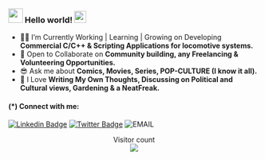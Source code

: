 ### <img src="https://github.com/TheDudeThatCode/TheDudeThatCode/blob/master/Assets/Hi.gif" width="29px"> Hello world!&nbsp;<img src="https://github.com/TheDudeThatCode/TheDudeThatCode/blob/master/Assets/Earth.gif" width="24px"> 
 
- 👩‍💻 I’m Currently Working | Learning | Growing on Developing **Commercial C/C++ & Scripting Applications for locomotive systems.**
- 🤝 Open to Collaborate on **Community building, any Freelancing & Volunteering Opportunities.**
- 😎 Ask me about **Comics, Movies, Series, POP-CULTURE (I know it all).** 
- 🙌 I Love **Writing My Own Thoughts, Discussing on Political and Cultural views, Gardening & a NeatFreak.** 
 
 #### (*) Connect with me: 
 
 [![Linkedin Badge](https://img.shields.io/badge/-@NamrathaLB-blue?style=flat-square&logo=Linkedin&logoColor=white&link=https://www.linkedin.com/in/namratha-l-bemane-a868b7162/)](https://www.linkedin.com/in/namratha-l-bemane-a868b7162/) [![Twitter Badge](https://img.shields.io/badge/-@genialkartik-1ca0f1?style=flat-square&labelColor=1ca0f1&logo=twitter&logoColor=white&link=https://twitter.com/genialkartik)](https://twitter.com/genialkartik) ![EMAIL](https://img.shields.io/badge/EMAIL-namratha9823@gmail.com-red?logo=gmail)
 
 
 <p align="center"> 
  Visitor count<br>
  <img src="https://profile-counter.glitch.me/Namrathalb/count.svg" />
</p>
 
 
 <!--!<a href="https://twitter.com/namratha_lb" target="_blank" rel="nofollow"><img align="left" alt="Namratha's Twitter" width="22px" src="https://cdn.jsdelivr.net/npm/simple-icons@v3/icons/twitter.svg" /></a><a href="https://www.linkedin.com/in/namratha-l-bemane-a868b7162/" target="_blank" rel="nofollow"><img align="left" alt="Namratha's Linkdein" width="22px" src="https://cdn.jsdelivr.net/npm/simple-icons@v3/icons/linkedin.svg" /></a><a href="mailto: namratha9823@gmail.com" target="_blank" rel="nofollow"><img align="left" alt="Namratha's Gmail" width="22px" src="https://cdn.jsdelivr.net/npm/simple-icons@3.12.1/icons/gmail.svg" /></a>
 
<br><br />
 
![Namratha's github stats](https://github-readme-stats.vercel.app/api?username=Namrathalb&show_icons=true&theme=dark)
![Top Langs](https://github-readme-stats.vercel.app/api/top-langs/?username=Namrathalb&layout=compact&theme=dark)


<!--![Octocat](octocat-small.png)

<!--
**Namrathalb/Namrathalb** is a ✨ _special_ ✨ repository because its `README.md` (this file) appears on your GitHub profile.


<!--Here are some ideas to get you started:-->
